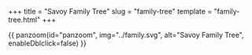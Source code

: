 +++
title = "Savoy Family Tree"
slug = "family-tree"
template = "family-tree.html"
+++


{{ panzoom(id="panzoom", img="../family.svg", alt="Savoy Family Tree", enableDblclick=false) }}